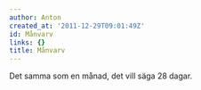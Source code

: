 ```yaml
---
author: Anton
created_at: '2011-12-29T09:01:49Z'
id: Månvarv
links: {}
title: Månvarv
---
```


Det samma som en månad, det vill säga 28 dagar.
